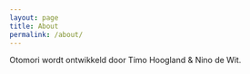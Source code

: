 ```yaml
---
layout: page
title: About
permalink: /about/
---
```


Otomori wordt ontwikkeld door Timo Hoogland & Nino de Wit.